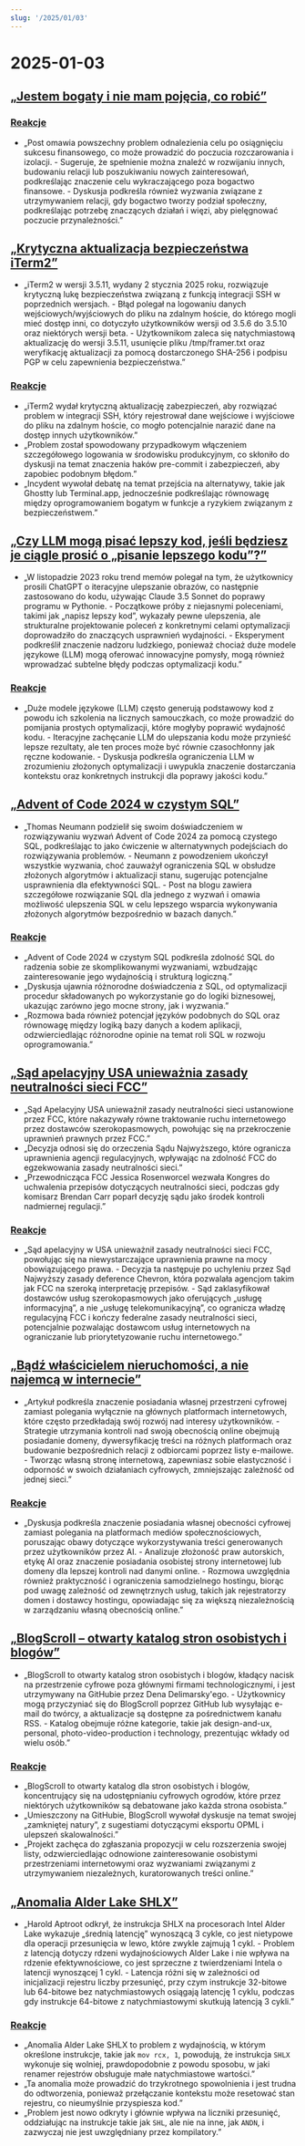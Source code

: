 ```yaml
---
slug: '/2025/01/03'
---
```


# 2025-01-03

## [„Jestem bogaty i nie mam pojęcia, co robić”](https://vinay.sh/i-am-rich-and-have-no-idea-what-to-do-with-my-life/)

### [Reakcje](https://news.ycombinator.com/item?id=42579873)

- „Post omawia powszechny problem odnalezienia celu po osiągnięciu sukcesu finansowego, co może prowadzić do poczucia rozczarowania i izolacji. - Sugeruje, że spełnienie można znaleźć w rozwijaniu innych, budowaniu relacji lub poszukiwaniu nowych zainteresowań, podkreślając znaczenie celu wykraczającego poza bogactwo finansowe. - Dyskusja podkreśla również wyzwania związane z utrzymywaniem relacji, gdy bogactwo tworzy podział społeczny, podkreślając potrzebę znaczących działań i więzi, aby pielęgnować poczucie przynależności.”

## [„Krytyczna aktualizacja bezpieczeństwa iTerm2”](https://iterm2.com/downloads/stable/iTerm2-3_5_11.changelog)

- „iTerm2 w wersji 3.5.11, wydany 2 stycznia 2025 roku, rozwiązuje krytyczną lukę bezpieczeństwa związaną z funkcją integracji SSH w poprzednich wersjach. - Błąd polegał na logowaniu danych wejściowych/wyjściowych do pliku na zdalnym hoście, do którego mogli mieć dostęp inni, co dotyczyło użytkowników wersji od 3.5.6 do 3.5.10 oraz niektórych wersji beta. - Użytkownikom zaleca się natychmiastową aktualizację do wersji 3.5.11, usunięcie pliku /tmp/framer.txt oraz weryfikację aktualizacji za pomocą dostarczonego SHA-256 i podpisu PGP w celu zapewnienia bezpieczeństwa.”

### [Reakcje](https://news.ycombinator.com/item?id=42579472)

- „iTerm2 wydał krytyczną aktualizację zabezpieczeń, aby rozwiązać problem w integracji SSH, który rejestrował dane wejściowe i wyjściowe do pliku na zdalnym hoście, co mogło potencjalnie narazić dane na dostęp innych użytkowników.”
- „Problem został spowodowany przypadkowym włączeniem szczegółowego logowania w środowisku produkcyjnym, co skłoniło do dyskusji na temat znaczenia haków pre-commit i zabezpieczeń, aby zapobiec podobnym błędom.”
- „Incydent wywołał debatę na temat przejścia na alternatywy, takie jak Ghostty lub Terminal.app, jednocześnie podkreślając równowagę między oprogramowaniem bogatym w funkcje a ryzykiem związanym z bezpieczeństwem.”

## [„Czy LLM mogą pisać lepszy kod, jeśli będziesz je ciągle prosić o „pisanie lepszego kodu”?”](https://minimaxir.com/2025/01/write-better-code/)

- „W listopadzie 2023 roku trend memów polegał na tym, że użytkownicy prosili ChatGPT o iteracyjne ulepszanie obrazów, co następnie zastosowano do kodu, używając Claude 3.5 Sonnet do poprawy programu w Pythonie. - Początkowe próby z niejasnymi poleceniami, takimi jak „napisz lepszy kod”, wykazały pewne ulepszenia, ale strukturalne projektowanie poleceń z konkretnymi celami optymalizacji doprowadziło do znaczących usprawnień wydajności. - Eksperyment podkreślił znaczenie nadzoru ludzkiego, ponieważ chociaż duże modele językowe (LLM) mogą oferować innowacyjne pomysły, mogą również wprowadzać subtelne błędy podczas optymalizacji kodu.”

### [Reakcje](https://news.ycombinator.com/item?id=42584400)

- „Duże modele językowe (LLM) często generują podstawowy kod z powodu ich szkolenia na licznych samouczkach, co może prowadzić do pomijania prostych optymalizacji, które mogłyby poprawić wydajność kodu. - Iteracyjne zachęcanie LLM do ulepszania kodu może przynieść lepsze rezultaty, ale ten proces może być równie czasochłonny jak ręczne kodowanie. - Dyskusja podkreśla ograniczenia LLM w zrozumieniu złożonych optymalizacji i uwypukla znaczenie dostarczania kontekstu oraz konkretnych instrukcji dla poprawy jakości kodu.”

## [„Advent of Code 2024 w czystym SQL”](http://databasearchitects.blogspot.com/2024/12/advent-of-code-2024-in-pure-sql.html)

- „Thomas Neumann podzielił się swoim doświadczeniem w rozwiązywaniu wyzwań Advent of Code 2024 za pomocą czystego SQL, podkreślając to jako ćwiczenie w alternatywnych podejściach do rozwiązywania problemów. - Neumann z powodzeniem ukończył wszystkie wyzwania, choć zauważył ograniczenia SQL w obsłudze złożonych algorytmów i aktualizacji stanu, sugerując potencjalne usprawnienia dla efektywności SQL. - Post na blogu zawiera szczegółowe rozwiązanie SQL dla jednego z wyzwań i omawia możliwość ulepszenia SQL w celu lepszego wsparcia wykonywania złożonych algorytmów bezpośrednio w bazach danych.”

### [Reakcje](https://news.ycombinator.com/item?id=42577736)

- „Advent of Code 2024 w czystym SQL podkreśla zdolność SQL do radzenia sobie ze skomplikowanymi wyzwaniami, wzbudzając zainteresowanie jego wydajnością i strukturą logiczną.”
- „Dyskusja ujawnia różnorodne doświadczenia z SQL, od optymalizacji procedur składowanych po wykorzystanie go do logiki biznesowej, ukazując zarówno jego mocne strony, jak i wyzwania.”
- „Rozmowa bada również potencjał języków podobnych do SQL oraz równowagę między logiką bazy danych a kodem aplikacji, odzwierciedlając różnorodne opinie na temat roli SQL w rozwoju oprogramowania.”

## [„Sąd apelacyjny USA unieważnia zasady neutralności sieci FCC”](https://www.tvtechnology.com/news/sixth-circuit-of-appeals-strikes-down-fccs-net-neutrality-rules)

- „Sąd Apelacyjny USA unieważnił zasady neutralności sieci ustanowione przez FCC, które nakazywały równe traktowanie ruchu internetowego przez dostawców szerokopasmowych, powołując się na przekroczenie uprawnień prawnych przez FCC.”
- „Decyzja odnosi się do orzeczenia Sądu Najwyższego, które ogranicza uprawnienia agencji regulacyjnych, wpływając na zdolność FCC do egzekwowania zasady neutralności sieci.”
- „Przewodnicząca FCC Jessica Rosenworcel wezwała Kongres do uchwalenia przepisów dotyczących neutralności sieci, podczas gdy komisarz Brendan Carr poparł decyzję sądu jako środek kontroli nadmiernej regulacji.”

### [Reakcje](https://news.ycombinator.com/item?id=42578237)

- „Sąd apelacyjny w USA unieważnił zasady neutralności sieci FCC, powołując się na niewystarczające uprawnienia prawne na mocy obowiązującego prawa. - Decyzja ta następuje po uchyleniu przez Sąd Najwyższy zasady deference Chevron, która pozwalała agencjom takim jak FCC na szeroką interpretację przepisów. - Sąd zaklasyfikował dostawców usług szerokopasmowych jako oferujących „usługę informacyjną”, a nie „usługę telekomunikacyjną”, co ogranicza władzę regulacyjną FCC i kończy federalne zasady neutralności sieci, potencjalnie pozwalając dostawcom usług internetowych na ograniczanie lub priorytetyzowanie ruchu internetowego.”

## [„Bądź właścicielem nieruchomości, a nie najemcą w internecie”](https://den.dev/blog/be-a-property-owner-not-a-renter-on-the-internet/)

- „Artykuł podkreśla znaczenie posiadania własnej przestrzeni cyfrowej zamiast polegania wyłącznie na głównych platformach internetowych, które często przedkładają swój rozwój nad interesy użytkowników. - Strategie utrzymania kontroli nad swoją obecnością online obejmują posiadanie domeny, dywersyfikację treści na różnych platformach oraz budowanie bezpośrednich relacji z odbiorcami poprzez listy e-mailowe. - Tworząc własną stronę internetową, zapewniasz sobie elastyczność i odporność w swoich działaniach cyfrowych, zmniejszając zależność od jednej sieci.”

### [Reakcje](https://news.ycombinator.com/item?id=42581119)

- „Dyskusja podkreśla znaczenie posiadania własnej obecności cyfrowej zamiast polegania na platformach mediów społecznościowych, poruszając obawy dotyczące wykorzystywania treści generowanych przez użytkowników przez AI. - Analizuje złożoność praw autorskich, etykę AI oraz znaczenie posiadania osobistej strony internetowej lub domeny dla lepszej kontroli nad danymi online. - Rozmowa uwzględnia również praktyczność i ograniczenia samodzielnego hostingu, biorąc pod uwagę zależność od zewnętrznych usług, takich jak rejestratorzy domen i dostawcy hostingu, opowiadając się za większą niezależnością w zarządzaniu własną obecnością online.”

## [„BlogScroll – otwarty katalog stron osobistych i blogów”](https://blogscroll.com/)

- „BlogScroll to otwarty katalog stron osobistych i blogów, kładący nacisk na przestrzenie cyfrowe poza głównymi firmami technologicznymi, i jest utrzymywany na GitHubie przez Dena Delimarsky'ego. - Użytkownicy mogą przyczyniać się do BlogScroll poprzez GitHub lub wysyłając e-mail do twórcy, a aktualizacje są dostępne za pośrednictwem kanału RSS. - Katalog obejmuje różne kategorie, takie jak design-and-ux, personal, photo-video-production i technology, prezentując wkłady od wielu osób.”

### [Reakcje](https://news.ycombinator.com/item?id=42583086)

- „BlogScroll to otwarty katalog dla stron osobistych i blogów, koncentrujący się na udostępnianiu cyfrowych ogrodów, które przez niektórych użytkowników są debatowane jako każda strona osobista.”
- „Umieszczony na GitHubie, BlogScroll wywołał dyskusje na temat swojej „zamkniętej natury”, z sugestiami dotyczącymi eksportu OPML i ulepszeń skalowalności.”
- „Projekt zachęca do zgłaszania propozycji w celu rozszerzenia swojej listy, odzwierciedlając odnowione zainteresowanie osobistymi przestrzeniami internetowymi oraz wyzwaniami związanymi z utrzymywaniem niezależnych, kuratorowanych treści online.”

## [„Anomalia Alder Lake SHLX”](https://tavianator.com/2025/shlx.html)

- „Harold Aptroot odkrył, że instrukcja SHLX na procesorach Intel Alder Lake wykazuje „średnią latencję” wynoszącą 3 cykle, co jest nietypowe dla operacji przesunięcia w lewo, które zwykle zajmują 1 cykl. - Problem z latencją dotyczy rdzeni wydajnościowych Alder Lake i nie wpływa na rdzenie efektywnościowe, co jest sprzeczne z twierdzeniami Intela o latencji wynoszącej 1 cykl. - Latencja różni się w zależności od inicjalizacji rejestru liczby przesunięć, przy czym instrukcje 32-bitowe lub 64-bitowe bez natychmiastowych osiągają latencję 1 cyklu, podczas gdy instrukcje 64-bitowe z natychmiastowymi skutkują latencją 3 cykli.”

### [Reakcje](https://news.ycombinator.com/item?id=42579969)

- „Anomalia Alder Lake SHLX to problem z wydajnością, w którym określone instrukcje, takie jak `mov rcx, 1`, powodują, że instrukcja `SHLX` wykonuje się wolniej, prawdopodobnie z powodu sposobu, w jaki renamer rejestrów obsługuje małe natychmiastowe wartości.”
- „Ta anomalia może prowadzić do trzykrotnego spowolnienia i jest trudna do odtworzenia, ponieważ przełączanie kontekstu może resetować stan rejestru, co nieumyślnie przyspiesza kod.”
- „Problem jest nowo odkryty i głównie wpływa na liczniki przesunięć, oddziałując na instrukcje takie jak `SHL`, ale nie na inne, jak `ANDN`, i zazwyczaj nie jest uwzględniany przez kompilatory.”

<head>
  <meta property="og:title" content="„Jestem bogaty i nie mam pojęcia, co robić”" />
  <meta property="og:type" content="website" />
  <meta property="og:image" content="https://og.cho.sh/api/og/?title=%E2%80%9EJestem%20bogaty%20i%20nie%20mam%20poj%C4%99cia%2C%20co%20robi%C4%87%E2%80%9D&subheading=pi%C4%85tek%2C%203%20stycznia%202025%3A%20Podsumowanie%20Hacker%20News" />
</head>
